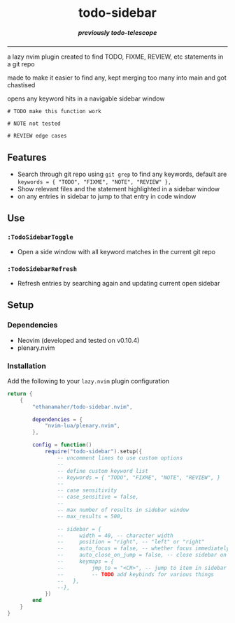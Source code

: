 <div align="center">
    
# todo-sidebar
##### previously todo-telescope
</div>

---

a lazy nvim plugin created to find TODO, FIXME, REVIEW, etc statements in a git repo

made to make it easier to find any, kept merging too many into main and got chastised

opens any keyword hits in a navigable sidebar window
```
# TODO make this function work

# NOTE not tested

# REVIEW edge cases
```

## Features
* Search through git repo using `git grep` to find any keywords, default are `keywords = { "TODO", "FIXME", "NOTE", "REVIEW" },`
* Show relevant files and the statement highlighted in a sidebar window
* <CR> on any entries in sidebar to jump to that entry in code window
## Use
### `:TodoSidebarToggle`
* Open a side window with all keyword matches in the current git repo
### `:TodoSidebarRefresh`
* Refresh entries by searching again and updating current open sidebar
## Setup
### Dependencies
* Neovim (developed and tested on v0.10.4)
* plenary.nvim
### Installation
Add the following to your `lazy.nvim` plugin configuration
```lua
return {
    {
        "ethanamaher/todo-sidebar.nvim",

        dependencies = {
            "nvim-lua/plenary.nvim",
        },

        config = function()
            require("todo-sidebar").setup({
                -- uncomment lines to use custom options
                --
                -- define custom keyword list
                -- keywords = { "TODO", "FIXME", "NOTE", "REVIEW", }
                --
                -- case sensitivity
                -- case_sensitive = false,
                --
                -- max number of results in sidebar window
                -- max_results = 500,

                -- sidebar = {
                --     width = 40, -- character width
                --     position = "right", -- "left" or "right"
                --     auto_focus = false, -- whether focus immediately goes to sidebar
                --     auto_close_on_jump = false, -- close sidebar on jump
                --     keymaps = {
                --         jmp_to = "<CR>", -- jump to item in sidebar
                --         -- TODO add keybinds for various things
                --   },
                --},
            })
        end
    }
}
```
